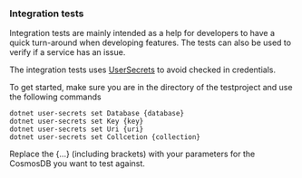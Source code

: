 ﻿### Integration tests
Integration tests are mainly intended as a help for developers to have a quick turn-around when developing features. The tests can also be used to verify if a service has an issue.

The integration tests uses [UserSecrets](https://docs.microsoft.com/en-us/aspnet/core/security/app-secrets?view=aspnetcore-3.1&tabs=windows) to avoid checked in credentials.

To get started, make sure you are in the directory of the testproject and use the following commands

```
dotnet user-secrets set Database {database}
dotnet user-secrets set Key {key}
dotnet user-secrets set Uri {uri}
dotnet user-secrets set Collcetion {collection}
```

Replace the {...} (including brackets) with your parameters for the CosmosDB you want to test against.